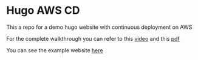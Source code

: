 # Hugo AWS CD

This a repo for a demo hugo website with continuous deployment on AWS

For the complete walkthrough you can refer to this [video](https://www.youtube.com/watch?v=xiodvLdPnvI&ab_channel=PragmaticAILabs) and this [pdf](https://d3c33hcgiwev3.cloudfront.net/vTjJyofrQS24ycqH6zEt4w_a72aad10ea7c4f5f9f10f63d8df4801f_Continuous-Delivery-for-Hugo-Static-Site-from-Zero.pdf?Expires=1637193600&Signature=UwHZ8vkTc-NTEkPCTNPxVeedr56TYDF1XAQegYBldJOUlYDmBC0vHuUaXbJBWLmi8b0UNxlzXVL1ZixYWWFPBSXCxwKCKErTwH4D0XyvK6jtaUBVPseBtUrBZocWRIemDYDVy8bBfF5Bmo58Lf5pPSMbNgNZXj7zV51uZNe6Lek_&Key-Pair-Id=APKAJLTNE6QMUY6HBC5A)

You can see the example website [here](http://hugo-aws.s3-website.us-east-2.amazonaws.com)

